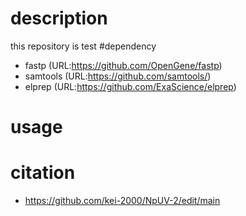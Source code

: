 # description  
this repository is test
#dependency  
- fastp (URL:https://github.com/OpenGene/fastp)  
- samtools (URL:https://github.com/samtools/)  
- elprep (URL:https://github.com/ExaScience/elprep)  

# usage  
# citation  
- https://github.com/kei-2000/NpUV-2/edit/main
